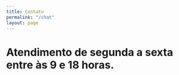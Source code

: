 ```yaml
---
title: Contato
permalink: "/chat"
layout: page
---
```

# Atendimento de segunda a sexta entre às 9 e 18 horas.

<div id='tawk_5819ff66e808d60cd077351f'></div>
<!--Start of Tawk.to Script-->
<script type="text/javascript">
var Tawk_API=Tawk_API||{}, Tawk_LoadStart=new Date(); Tawk_API.embedded='tawk_5819ff66e808d60cd077351f';
(function(){
var s1=document.createElement("script"),s0=document.getElementsByTagName("script")[0];
s1.async=true;
s1.src='https://embed.tawk.to/5819ff66e808d60cd077351f/1b0iqm0kd';
s1.charset='UTF-8';
s1.setAttribute('crossorigin','*');
s0.parentNode.insertBefore(s1,s0);})();
</script>
<!--End of Tawk.to Script-->

